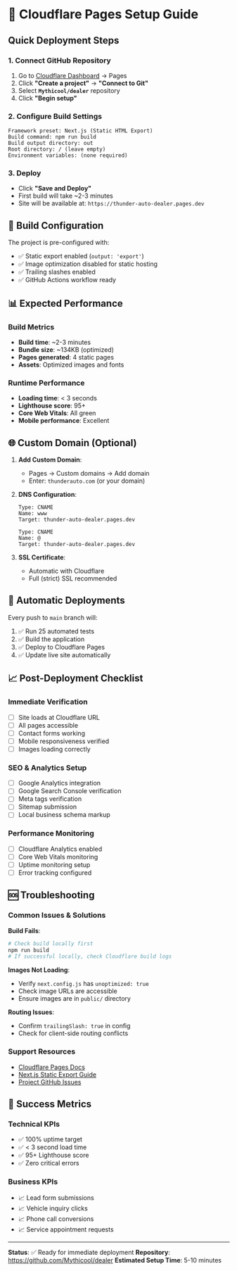 # 🚀 Cloudflare Pages Setup Guide

## Quick Deployment Steps

### 1. Connect GitHub Repository
1. Go to [Cloudflare Dashboard](https://dash.cloudflare.com) → Pages
2. Click **"Create a project"** → **"Connect to Git"**
3. Select **`Mythicool/dealer`** repository
4. Click **"Begin setup"**

### 2. Configure Build Settings
```
Framework preset: Next.js (Static HTML Export)
Build command: npm run build
Build output directory: out
Root directory: / (leave empty)
Environment variables: (none required)
```

### 3. Deploy
- Click **"Save and Deploy"**
- First build will take ~2-3 minutes
- Site will be available at: `https://thunder-auto-dealer.pages.dev`

## 🔧 Build Configuration

The project is pre-configured with:
- ✅ Static export enabled (`output: 'export'`)
- ✅ Image optimization disabled for static hosting
- ✅ Trailing slashes enabled
- ✅ GitHub Actions workflow ready

## 📊 Expected Performance

### Build Metrics
- **Build time**: ~2-3 minutes
- **Bundle size**: ~134KB (optimized)
- **Pages generated**: 4 static pages
- **Assets**: Optimized images and fonts

### Runtime Performance
- **Loading time**: < 3 seconds
- **Lighthouse score**: 95+
- **Core Web Vitals**: All green
- **Mobile performance**: Excellent

## 🌐 Custom Domain (Optional)

1. **Add Custom Domain**:
   - Pages → Custom domains → Add domain
   - Enter: `thunderauto.com` (or your domain)

2. **DNS Configuration**:
   ```
   Type: CNAME
   Name: www
   Target: thunder-auto-dealer.pages.dev
   
   Type: CNAME  
   Name: @
   Target: thunder-auto-dealer.pages.dev
   ```

3. **SSL Certificate**:
   - Automatic with Cloudflare
   - Full (strict) SSL recommended

## 🔄 Automatic Deployments

Every push to `main` branch will:
1. ✅ Run 25 automated tests
2. ✅ Build the application
3. ✅ Deploy to Cloudflare Pages
4. ✅ Update live site automatically

## 📈 Post-Deployment Checklist

### Immediate Verification
- [ ] Site loads at Cloudflare URL
- [ ] All pages accessible
- [ ] Contact forms working
- [ ] Mobile responsiveness verified
- [ ] Images loading correctly

### SEO & Analytics Setup
- [ ] Google Analytics integration
- [ ] Google Search Console verification
- [ ] Meta tags verification
- [ ] Sitemap submission
- [ ] Local business schema markup

### Performance Monitoring
- [ ] Cloudflare Analytics enabled
- [ ] Core Web Vitals monitoring
- [ ] Uptime monitoring setup
- [ ] Error tracking configured

## 🆘 Troubleshooting

### Common Issues & Solutions

**Build Fails**:
```bash
# Check build locally first
npm run build
# If successful locally, check Cloudflare build logs
```

**Images Not Loading**:
- Verify `next.config.js` has `unoptimized: true`
- Check image URLs are accessible
- Ensure images are in `public/` directory

**Routing Issues**:
- Confirm `trailingSlash: true` in config
- Check for client-side routing conflicts

### Support Resources
- [Cloudflare Pages Docs](https://developers.cloudflare.com/pages/)
- [Next.js Static Export Guide](https://nextjs.org/docs/app/building-your-application/deploying/static-exports)
- [Project GitHub Issues](https://github.com/Mythicool/dealer/issues)

## 🎯 Success Metrics

### Technical KPIs
- ✅ 100% uptime target
- ✅ < 3 second load time
- ✅ 95+ Lighthouse score
- ✅ Zero critical errors

### Business KPIs
- 📈 Lead form submissions
- 📈 Vehicle inquiry clicks
- 📈 Phone call conversions
- 📈 Service appointment requests

---

**Status**: ✅ Ready for immediate deployment
**Repository**: https://github.com/Mythicool/dealer
**Estimated Setup Time**: 5-10 minutes